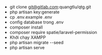 - git clone git@gitlab.com:quangtlu/qtg.git
- php artisan key:generate
- cp .env.example .env
- config database trong .env 
- composer install
- composer require spatie/laravel-permission
- Khởi chạy XAMPP
- php artisan migrate --seed
- php artisan serve
